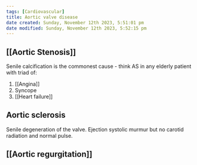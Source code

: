```yaml
---
tags: [Cardiovascular]
title: Aortic valve disease
date created: Sunday, November 12th 2023, 5:51:01 pm
date modified: Sunday, November 12th 2023, 5:52:15 pm
---
```


## [[Aortic Stenosis]]

Senile calcification is the commonest cause - think AS in any elderly patient with triad of: 

1. [[Angina]]
2. Syncope
3. [[Heart failure]]


## Aortic sclerosis

Senile degeneration of the valve. Ejection systolic murmur but no carotid radiation and normal pulse. 

## [[Aortic regurgitation]]

